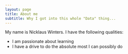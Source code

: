 ```yaml
---
layout: page
title: About me
subtitle: Why I got into this whole "Data" thing...
---
```


My name is Nicklaus Winters. I have the following qualities:

- I am passionate about learning
- I have a drive to do the absolute most I can possibly do

